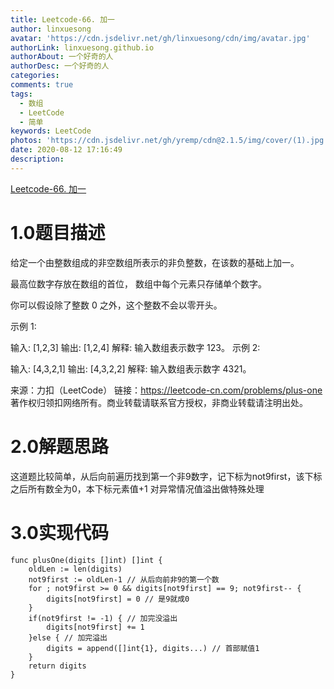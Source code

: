 ```yaml
---
title: Leetcode-66. 加一
author: linxuesong
avatar: 'https://cdn.jsdelivr.net/gh/linxuesong/cdn/img/avatar.jpg'
authorLink: linxuesong.github.io
authorAbout: 一个好奇的人
authorDesc: 一个好奇的人
categories:
comments: true
tags:
  - 数组
  - LeetCode
  - 简单
keywords: LeetCode
photos: 'https://cdn.jsdelivr.net/gh/yremp/cdn@2.1.5/img/cover/(1).jpg.webp'
date: 2020-08-12 17:16:49
description:
---
```

[Leetcode-66. 加一](https://leetcode-cn.com/problems/plus-one/)

# 1.0题目描述

给定一个由整数组成的非空数组所表示的非负整数，在该数的基础上加一。

最高位数字存放在数组的首位， 数组中每个元素只存储单个数字。

你可以假设除了整数 0 之外，这个整数不会以零开头。

示例 1:

输入: [1,2,3]
输出: [1,2,4]
解释: 输入数组表示数字 123。
示例 2:

输入: [4,3,2,1]
输出: [4,3,2,2]
解释: 输入数组表示数字 4321。

来源：力扣（LeetCode）
链接：https://leetcode-cn.com/problems/plus-one
著作权归领扣网络所有。商业转载请联系官方授权，非商业转载请注明出处。

# 2.0解题思路

这道题比较简单，从后向前遍历找到第一个非9数字，记下标为not9first，该下标之后所有数全为0，本下标元素值+1 对异常情况值溢出做特殊处理

# 3.0实现代码

````
func plusOne(digits []int) []int {
    oldLen := len(digits)
    not9first := oldLen-1 // 从后向前非9的第一个数
    for ; not9first >= 0 && digits[not9first] == 9; not9first-- {
        digits[not9first] = 0 // 是9就成0
    }
    if(not9first != -1) { // 加完没溢出
        digits[not9first] += 1
    }else { // 加完溢出
        digits = append([]int{1}, digits...) // 首部赋值1
    }
    return digits
}
````

